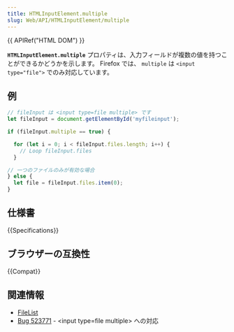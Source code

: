 ```yaml
---
title: HTMLInputElement.multiple
slug: Web/API/HTMLInputElement/multiple
---
```

{{ APIRef("HTML DOM") }}

**`HTMLInputElement.multiple`** プロパティは、入力フィールドが複数の値を持つことができるかどうかを示します。 Firefox では、 `multiple` は `<input type="file">` でのみ対応しています。

## 例

```js
// fileInput は <input type=file multiple> です
let fileInput = document.getElementById('myfileinput');

if (fileInput.multiple == true) {

  for (let i = 0; i < fileInput.files.length; i++) {
    // Loop fileInput.files
  }

// 一つのファイルのみが有効な場合
} else {
  let file = fileInput.files.item(0);
}
```

## 仕様書

{{Specifications}}

## ブラウザーの互換性

{{Compat}}

## 関連情報

- [FileList](/ja/docs/Web/API/FileList)
- [Bug 523771](https://bugzilla.mozilla.org/show_bug.cgi?id=523771) - \<input type=file multiple> への対応
